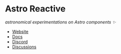 # Astro Reactive
_astronomical experimentations on Astro components ✨_
- [Website](https://astro-reactive.dev)
- [Docs](https://docs.astro-reactive.dev)
- [Discord](https://discord.gg/fkpkKdPJ)
- [Discussions](https://github.com/orgs/astro-reactive/discussions)

